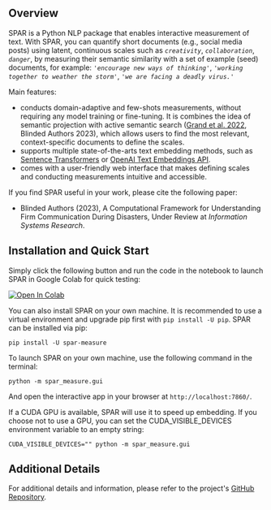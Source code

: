 ## Overview
SPAR is a Python NLP package that enables interactive measurement of text. With SPAR, you can quantify short documents (e.g., social media posts) using latent, continuous scales such as *`creativity`*, *`collaboration`*, *`danger`*, by measuring their semantic similarity with a set of example (seed) documents, for example:  _`'encourage new ways of thinking'`_, _`'working together to weather the storm'`_, _`'we are facing a deadly virus.'`_ 

Main features:

* conducts domain-adaptive and few-shots measurements, without requiring any model training or fine-tuning. It is combines the idea of semantic projection with active semantic search ([Grand et al. 2022](https://www.nature.com/articles/s41562-022-01316-8), Blinded Authors 2023), which allows users to find the most relevant, context-specific documents to define the scales. 
* supports multiple state-of-the-arts text embedding methods, such as [Sentence Transformers](https://www.sbert.net/docs/pretrained_models.html) or [OpenAI Text Embeddings API](https://platform.openai.com/docs/guides/embeddings). 
* comes with a user-friendly web interface that makes defining scales and conducting measurements intuitive and accessible. 

If you find SPAR useful in your work, please cite the following paper:

* Blinded Authors (2023), A Computational Framework for Understanding Firm Communication During Disasters, Under Review at *Information Systems Research*.


## Installation and Quick Start
Simply click the following button and run the code in the notebook to launch SPAR in Google Colab for quick testing:

[![Open In Colab](https://colab.research.google.com/assets/colab-badge.svg)](https://colab.research.google.com/github/ISR-2022-128/resources/example_colab.ipynb)

You can also install SPAR on your own machine. It is recommended to use a virtual environment and upgrade pip first with `pip install -U pip`. SPAR can be installed via pip: 

    pip install -U spar-measure

To launch SPAR on your own machine, use the following command in the terminal:

    python -m spar_measure.gui

And open the interactive app in your browser at `http://localhost:7860/`.

If a CUDA GPU is available, SPAR will use it to speed up embedding. If you choose not to use a GPU, you can set the CUDA_VISIBLE_DEVICES environment variable to an empty string:

    CUDA_VISIBLE_DEVICES="" python -m spar_measure.gui

## Additional Details
For additional details and information, please refer to the project's [GitHub Repository](https://github.com/ISR-2022-128/SPAR_measure).